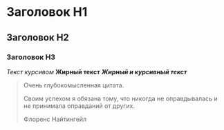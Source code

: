 # Заголовок H1
## Заголовок H2
### Заголовок H3

*Текст курсивом* 
**Жирный текст** 
***Жирный и курсивный текст***

> Очень глубокомысленная цитата. 
>
>Своим успехом я обязана тому, что никогда не оправдывалась и не принимала оправданий от других.
>
> Флоренс Найтингейл





